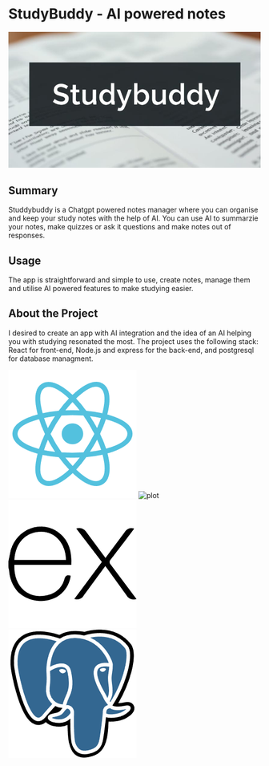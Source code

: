 # StudyBuddy - AI powered notes

![plot](./images/Banner.jpeg)

## Summary

Studdybuddy is a Chatgpt powered notes manager where you can organise and keep your study notes with the help of AI.
You can use AI to summarzie your notes, make quizzes or ask it questions and make notes out of responses.

## Usage

The app is straightforward and simple to use, create notes, manage them and utilise AI powered features to make studying easier.


## About the Project

I desired to create an app with AI integration and the idea of an AI helping you with studying resonated the most.
The project uses the following stack: React for front-end, Node.js and express for the back-end, and postgresql for database managment.

![plot](./images/react-svgrepo-com.png) ![plot](./images/node.js-svgrepo-com.png) ![plot](./images/express-svgrepo-com.png) ![plot](./images/postgresql-svgrepo-com.png)
